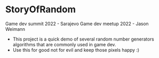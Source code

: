 # StoryOfRandom
Game dev summit 2022 - Sarajevo
Game dev meetup 2022 - Jason Weimann

- This project is a quick demo of several random number generators algorithms that are commonly used in game dev.
- Use this for good not for evil and keep those pixels happy  :)
